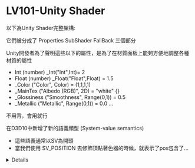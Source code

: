 # LV101-Unity Shader

以下為Unity Shader完整架構:

它們被分成了 Properties SubShader FallBack 三個部分

Unity開發者為了聲明這些以下的屬性，是為了在材質面板上能夠方便地調整各種材質的屬性

- Int (number) _Int("Int",Int)= 2
- Float (number) _Float("Float",Float) = 1.5
- _Color ("Color", Color) = (1,1,1,1)
- _MainTex ("Albedo (RGB)", 2D) = "white" {}
- _Glossiness ("Smoothness", Range(0,1)) = 0.5
- _Metallic ("Metallic", Range(0,1)) = 0.0
...

不用背，會用就行

在D3D10中新增了新的語義類型 (System-value semantics)

- 這些語義通常以SV為開頭
- 當我們使用 SV_POSITION 去修飾頂點著色器的時候，就表示了pos包含了...

<details>
```
Shader "Custom/NewSurfaceShader"
{
    Properties
    {}
    SubShader
    {}
    FallBack "Diffuse"
}
```

```shaderlab
Shader "Custom/NewSurfaceShader"
{
    Properties
    {
        _Color ("Color", Color) = (1,1,1,1)
        _MainTex ("Albedo (RGB)", 2D) = "white" {}
        _Glossiness ("Smoothness", Range(0,1)) = 0.5
        _Metallic ("Metallic", Range(0,1)) = 0.0
    }
    SubShader
    {
        Tags { "RenderType"="Opaque" }
        LOD 200

        CGPROGRAM
        // Physically based Standard lighting model, and enable shadows on all light types
        #pragma surface surf Standard fullforwardshadows

        // Use shader model 3.0 target, to get nicer looking lighting
        #pragma target 3.0

        sampler2D _MainTex;

        struct Input
        {
            float2 uv_MainTex;
        };

        half _Glossiness;
        half _Metallic;
        fixed4 _Color;

        // Add instancing support for this shader. You need to check 'Enable Instancing' on materials that use the shader.
        // See https://docs.unity3d.com/Manual/GPUInstancing.html for more information about instancing.
        // #pragma instancing_options assumeuniformscaling
        UNITY_INSTANCING_BUFFER_START(Props)
            // put more per-instance properties here
        UNITY_INSTANCING_BUFFER_END(Props)

        void surf (Input IN, inout SurfaceOutputStandard o)
        {
            // Albedo comes from a texture tinted by color
            fixed4 c = tex2D (_MainTex, IN.uv_MainTex) * _Color;
            o.Albedo = c.rgb;
            // Metallic and smoothness come from slider variables
            o.Metallic = _Metallic;
            o.Smoothness = _Glossiness;
            o.Alpha = c.a;
        }
        ENDCG
    }
    FallBack "Diffuse"
}
```



# 頂點/片元著色器(Vertex/Fragment Shader)
頂點/片元著色器更加複雜，但也更加靈活

<details>
```
Shader "Custom/NewSurfaceShader"
{
    Properties
    {
        _Color("Color Tint", Color) = (1,1,1,1)
    }
    SubShader
    {
        Pass
        {
            CGPROGRAM
            #pragma vertex vert
            #pragma fragment frag
    
            uniform fixed4 _Color;

            struct a2v
            {
                float4 vvertex : POSITION;
                float3 normal : NORMAL;
                float4 texcood : TEXCOORD;
            };
            struct v2f
            {
                float4 pos : SV_POSITION;
                float3 ccolor : COLOR;
            };

            v2f vert(a2v v)
            {
                v2f o;
                o.pos = UnityObjectToClipPos(v.vvertex);
                o.ccolor = v.normal * 0.5 + fixed3(0.5,0.5,0.5);
                return o;
            }
            

            fixed4 frag(v2f i) : SV_Target
            {
                fixed3 c = i.ccolor;
                c *= _Color.rgb;
                return fixed4(c,1.0);
            }

            ENDCG
            
        }
    }
    FallBack "Diffuse"
}
```